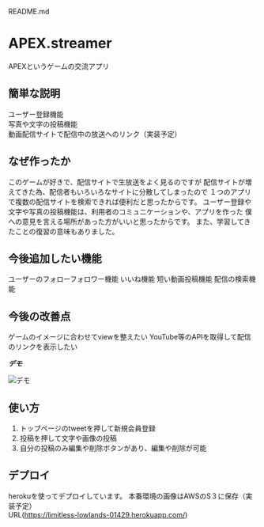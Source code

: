 README.md
# APEX.streamer

APEXというゲームの交流アプリ

## 簡単な説明


ユーザー登録機能 </br>
写真や文字の投稿機能 </br>
動画配信サイトで配信中の放送へのリンク（実装予定）

## なぜ作ったか

このゲームが好きで、配信サイトで生放送をよく見るのですが
配信サイトが増えてきた為、配信者もいろいろなサイトに分散してしまったので
１つのアプリで複数の配信サイトを検索できれば便利だと思ったからです。
ユーザー登録や文字や写真の投稿機能は、利用者のコミュニケーションや、アプリを作った
僕への意見を言える場所があった方がいいと思ったからです。
また、学習してきたことの復習の意味もありました。

 ## 今後追加したい機能

ユーザーのフォローフォロワー機能
いいね機能
短い動画投稿機能
配信の検索機能

## 今後の改善点

ゲームのイメージに合わせてviewを整えたい
YouTube等のAPIを取得して配信のリンクを表示したい



***デモ***

![デモ](https://user-images.githubusercontent.com/67727302/92088968-8e228f00-ee08-11ea-8197-c251fa4b81f5.gif)




## 使い方

1. トップページのtweetを押して新規会員登録
2. 投稿を押して文字や画像の投稿
3. 自分の投稿のみ編集や削除ボタンがあり、編集や削除が可能




## デプロイ

herokuを使ってデプロイしています。
本番環境の画像はAWSのS３に保存（実装予定）</br>
URL(https://limitless-lowlands-01429.herokuapp.com/)
